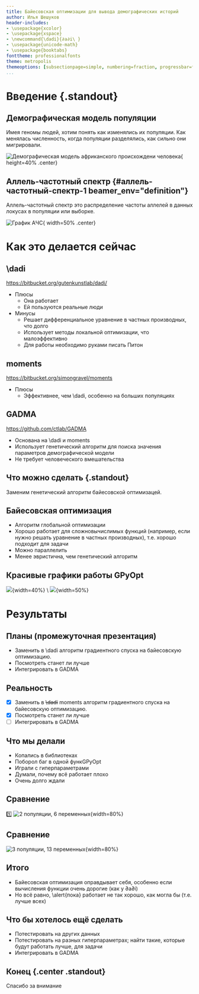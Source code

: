 ```yaml
---
title: Байесовская оптимизации для вывода демографических историй
author: Илья Шешуков
header-includes:
- \usepackage{xcolor} 
- \usepackage{xspace} 
- \newcommand{\dadi}{∂a∂i\ }
- \usepackage{unicode-math}
- \usepackage{booktabs}
fonttheme: professionalfonts
theme: metropolis
themeoptions: [subsectionpage=simple, numbering=fraction, progressbar=frametitle, block=fill]
...
```


# Введение {.standout}

## Демографическая модель популяции

Имея геномы людей, хотим понять как изменялись их популяции. Как
менялась численность, когда популяции разделялись, как сильно они
мигрировали.

![Демографическая модель африканского происхождени человека](./pics/outofafrica.png){ height=40% .center}

## Аллель-частотный спектр {#аллель-частотный-спектр-1 beamer_env="definition"}

Аллель-частотный спектр это распределение частоты аллелей в данных
локусах в популяции или выборке.

![График АЧС](./pics/sfs.png){ width=50% .center}

<!---
## Пример

          SNP 1   SNP 2   SNP 3   SNP 4   SNP 5   SNP 6   SNP 7   SNP 8
  ------- ------- ------- ------- ------- ------- ------- ------- -------
          0       1       0       0       0       0       1       0
          1       0       1       0       0       0       1       0
          0       1       1       0       0       1       0       0
          0       0       0       0       1       0       1       1
          0       0       1       0       0       0       1       0
          0       0       0       1       0       1       1       0
  Сумма   1       2       3       1       1       2       5       1

Спектр: $\begin{pmatrix}4&2&1&0&1\end{pmatrix}$
>
-->

# Как это делается сейчас

## \dadi

<https://bitbucket.org/gutenkunstlab/dadi/>

-   Плюсы
    -   Она работает
    -   Ей пользуются реальные люди
-   Минусы
    -   Решает дифференциальное уравнение в частных производных, что
        долго
    -   Использует методы локальной оптимизации, что малоэффективно
    -   Для работы необходимо руками писать Питон

## moments

<https://bitbucket.org/simongravel/moments>

-   Плюсы
    -   Эффективнее, чем \dadi, особенно на больших популяциях

## GADMA

<https://github.com/ctlab/GADMA>

-   Основана на \dadi и moments
-   Использует генетический алгоритм для поиска значения параметров
    демографической модели
-   Не требует человеческого вмешательства

## Что можно сделать {.standout}

Заменим генетический алгоритм байесовской оптимизацей.

## Байесовская оптимизация

-   Алгоритм глобальной оптимизации
-   Хорошо работает для сложновычислимых функций (например, если нужно
    решать уравнение в частных производных), т.е. хорошо подходит для
    задачи
-   Можно параллелить
-   Менее эвристична, чем генетический алгоритм

## Красивые графики работы GPyOpt

![](./pics/bayes.png){width=40%} \ ![](./pics/conv.png){width=50%}

# Результаты 

## Планы (промежуточная презентация) 

- Заменить в \dadi алгоритм градиентного спуска нa байесовскую оптимизацию.
- Посмотреть станет ли лучше
- Интегрировать в GADMA

## Реальность

- [x] Заменить в ~~\dadi~~ moments алгоритм градиентного спуска нa байесовскую оптимизацию.
- [x] Посмотреть станет ли лучше
- [ ] Интегрировать в GADMA

## Что мы делали

- Копались в библиотеках
- Поборол баг в одной функGPyOpt 
- Играли с гиперпараметрами
- Думали, почему всё работает плохо
- Очень долго ждали

## Сравнение

:one:
![2 популяции, 6 переменных](./plots/2pop_6.best.log.png){width=80%}

## Сравнение

![3 популяции, 13 переменных](./plots/3pop_13.best.log.png){width=80%}

## Итого

- Байесовская оптимизация оправдывает себя, особенно если вычисления функции очень дорогие (как у ∂a∂i)
- Но всё равно, \alert{пока} работает не так хорошо, как могла бы (т.е. лучше всех)

## Что бы хотелось ещё сделать

- Потестировать на других данных
- Потестировать на разных гиперпараметрах; найти такие, которые будут работать лучше, для задачи
- Интегрировать в GADMA

## Конец {.center .standout}

Спасибо за внимание


